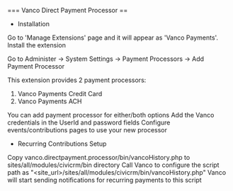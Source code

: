 === Vanco Direct Payment Processor ==

- Installation

Go to 'Manage Extensions' page and it will appear as 'Vanco Payments'. Install the extension

Go to Administer -> System Settings -> Payment Processors -> Add Payment Processor

This extension provides 2 payment processors:
1. Vanco Payments Credit Card
2. Vanco Payments ACH

You can add payment processor for either/both options
Add the Vanco credentials in the UserId and password fields
Configure events/contributions pages to use your new processor

- Recurring Contributions Setup

Copy vanco.directpayment.processor/bin/vancoHistory.php to sites/all/modules/civicrm/bin directory
Call Vanco to configure the script path as "<site_url>/sites/all/modules/civicrm/bin/vancoHistory.php"
Vanco will start sending notifications for recurring payments to this script


